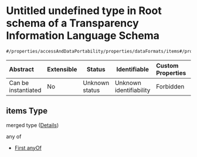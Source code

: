 # Untitled undefined type in Root schema of a Transparency Information Language Schema

```txt
#/properties/accessAndDataPortability/properties/dataFormats/items#/properties/accessAndDataPortability/properties/dataFormats/items
```




| Abstract            | Extensible | Status         | Identifiable            | Custom Properties | Additional Properties | Access Restrictions | Defined In                                                           |
| :------------------ | ---------- | -------------- | ----------------------- | :---------------- | --------------------- | ------------------- | -------------------------------------------------------------------- |
| Can be instantiated | No         | Unknown status | Unknown identifiability | Forbidden         | Allowed               | none                | [tilt-schema.json\*](../out/tilt-schema.json "open original schema") |

## items Type

merged type ([Details](tilt-schema-properties-accessanddataportability-properties-dataformat-items.md))

any of

-   [First anyOf](tilt-schema-properties-accessanddataportability-properties-dataformat-items-anyof-first-anyof.md "check type definition")
